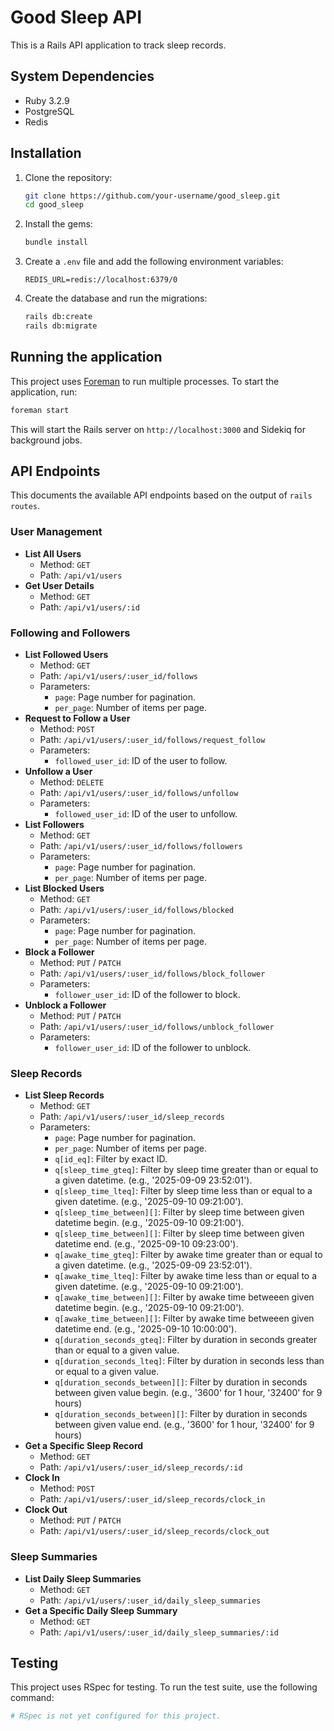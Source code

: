# Good Sleep API

This is a Rails API application to track sleep records.

## System Dependencies

*   Ruby 3.2.9
*   PostgreSQL
*   Redis

## Installation

1.  Clone the repository:

    ```bash
    git clone https://github.com/your-username/good_sleep.git
    cd good_sleep
    ```

2.  Install the gems:

    ```bash
    bundle install
    ```

3.  Create a `.env` file and add the following environment variables:

    ```
    REDIS_URL=redis://localhost:6379/0
    ```

4.  Create the database and run the migrations:

    ```bash
    rails db:create
    rails db:migrate
    ```

## Running the application

This project uses [Foreman](https://github.com/ddollar/foreman) to run multiple processes. To start the application, run:

```bash
foreman start
```

This will start the Rails server on `http://localhost:3000` and Sidekiq for background jobs.

## API Endpoints

This documents the available API endpoints based on the output of `rails routes`.

### User Management

*   **List All Users**
    *   Method: `GET`
    *   Path: `/api/v1/users`
*   **Get User Details**
    *   Method: `GET`
    *   Path: `/api/v1/users/:id`

### Following and Followers

*   **List Followed Users**
    *   Method: `GET`
    *   Path: `/api/v1/users/:user_id/follows`
    *   Parameters:
        *   `page`: Page number for pagination.
        *   `per_page`: Number of items per page.
*   **Request to Follow a User**
    *   Method: `POST`
    *   Path: `/api/v1/users/:user_id/follows/request_follow`
    *   Parameters:
        *   `followed_user_id`: ID of the user to follow.
*   **Unfollow a User**
    *   Method: `DELETE`
    *   Path: `/api/v1/users/:user_id/follows/unfollow`
    *   Parameters:
        *   `followed_user_id`: ID of the user to unfollow.
*   **List Followers**
    *   Method: `GET`
    *   Path: `/api/v1/users/:user_id/follows/followers`
    *   Parameters:
        *   `page`: Page number for pagination.
        *   `per_page`: Number of items per page.
*   **List Blocked Users**
    *   Method: `GET`
    *   Path: `/api/v1/users/:user_id/follows/blocked`
    *   Parameters:
        *   `page`: Page number for pagination.
        *   `per_page`: Number of items per page.
*   **Block a Follower**
    *   Method: `PUT` / `PATCH`
    *   Path: `/api/v1/users/:user_id/follows/block_follower`
    *   Parameters:
        *   `follower_user_id`: ID of the follower to block.
*   **Unblock a Follower**
    *   Method: `PUT` / `PATCH`
    *   Path: `/api/v1/users/:user_id/follows/unblock_follower`
    *   Parameters:
        *   `follower_user_id`: ID of the follower to unblock.

### Sleep Records

*   **List Sleep Records**
    *   Method: `GET`
    *   Path: `/api/v1/users/:user_id/sleep_records`
    *   Parameters:
        *   `page`: Page number for pagination.
        *   `per_page`: Number of items per page.
        *   `q[id_eq]`: Filter by exact ID.
        *   `q[sleep_time_gteq]`: Filter by sleep time greater than or equal to a given datetime. (e.g., '2025-09-09 23:52:01').
        *   `q[sleep_time_lteq]`: Filter by sleep time less than or equal to a given datetime. (e.g., '2025-09-10 09:21:00').
        *   `q[sleep_time_between][]`: Filter by sleep time between given datetime begin. (e.g., '2025-09-10 09:21:00').
        *   `q[sleep_time_between][]`: Filter by sleep time between given datetime end. (e.g., '2025-09-10 09:23:00').
        *   `q[awake_time_gteq]`: Filter by awake time greater than or equal to a given datetime. (e.g., '2025-09-09 23:52:01').
        *   `q[awake_time_lteq]`: Filter by awake time less than or equal to a given datetime. (e.g., '2025-09-10 09:21:00').
        *   `q[awake_time_between][]`: Filter by awake time betweeen given datetime begin. (e.g., '2025-09-10 09:21:00').
        *   `q[awake_time_between][]`: Filter by awake time betweeen given datetime end. (e.g., '2025-09-10 10:00:00').
        *   `q[duration_seconds_gteq]`: Filter by duration in seconds greater than or equal to a given value.
        *   `q[duration_seconds_lteq]`: Filter by duration in seconds less than or equal to a given value.
        *   `q[duration_seconds_between][]`: Filter by duration in seconds between given value begin. (e.g., '3600' for 1 hour, '32400' for 9 hours)
        *   `q[duration_seconds_between][]`: Filter by duration in seconds between given value end. (e.g., '3600' for 1 hour, '32400' for 9 hours)
*   **Get a Specific Sleep Record**
    *   Method: `GET`
    *   Path: `/api/v1/users/:user_id/sleep_records/:id`
*   **Clock In**
    *   Method: `POST`
    *   Path: `/api/v1/users/:user_id/sleep_records/clock_in`
*   **Clock Out**
    *   Method: `PUT` / `PATCH`
    *   Path: `/api/v1/users/:user_id/sleep_records/clock_out`

### Sleep Summaries

*   **List Daily Sleep Summaries**
    *   Method: `GET`
    *   Path: `/api/v1/users/:user_id/daily_sleep_summaries`
*   **Get a Specific Daily Sleep Summary**
    *   Method: `GET`
    *   Path: `/api/v1/users/:user_id/daily_sleep_summaries/:id`

## Testing

This project uses RSpec for testing. To run the test suite, use the following command:

```bash
# RSpec is not yet configured for this project.
```